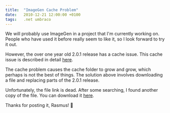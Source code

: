 ```yaml
---
title:	"ImageGen Cache Problem"
date:	2010-12-21 12:00:00 +0100
tags: 	.net umbraco
---
```



We will probably use ImageGen in a project that I'm currently working on. People
who have used it before really seem to like it, so I look forward to try it out.

However, the over one year old 2.0.1 release has a cache issue. This cache issue
is described in detail [here](http://our.umbraco.org/projects/website-utilities/imagegen/imagegen-bugs/2982-%5BUPDATE%5D-Fix-to-caching-bug-in-201).

The cache problem causes the cache folder to grow and grow, which perhaps is not
the best of things. The solution above involves downloading a file and replacing
parts of the 2.0.1 release.

Unfortunately, the file link is dead. After some searching, I found another copy
of the file. You can download it [here](http://www.hajslund.com/blog.aspx?filterby=ImageGen).

Thanks for posting it, Rasmus! 🙂